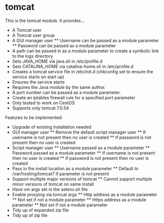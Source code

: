 # tomcat #

This is the tomcat module. It provides...
* A Tomcat user
* A Tomcat user group
* A GUI manager user
** Username can be passed as a module parameter
** Password can be passed as a module parameter
* A path can be passed in as a module parameter to create a symbolic link to the logs directory
* Sets JAVA_HOME via java.sh in /etc/profile.d
* Sets CATALINA_HOME via catalina-home.sh in /etc/profile.d
* Creates a tomcat service file in /etc/init.d (chkconfig set to ensure the service starts on start up)
* Ensures the service starts
* Requires the Java module by the same author. 
* A port number can be passed as a module parameter.
* Create an iptables firewall rule for a specified port parameter
* Only tested to work on CentOS
* Supports only tomcat 7.0.54

Features to be implemented:
* Upgrade of existing installation needed
* GUI manager user
** Remove the default script manager user
** If username is not present then no user is created
** If password is not present then no user is created
* Script manager user
** Username passed as a module parameter
** Password passed as a module parameter
** If username is not present then no user is created
** If password is not present then no user is created
* Pass in the install location as a module parameter
** Default to /var/hosting/tomcat7 if parameter is not present
* Support multiple major versions of tomcat
** Cannot support multiple minor versions of tomcat on same install
* Have vm args set in the setenv.sh file
* Enable proxying via tomcat args
** Http address as a module parameter
** Not set if not a module parameter
** Https address as a module parameter
** Not set if not a module parameter
* Tidy up of expanded zip file
* Tidy up of zip file
